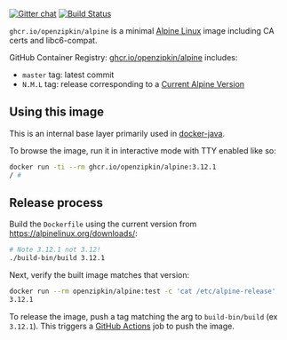 [![Gitter chat](http://img.shields.io/badge/gitter-join%20chat%20%E2%86%92-brightgreen.svg)](https://gitter.im/openzipkin/zipkin)
[![Build Status](https://github.com/openzipkin/docker-alpine/workflows/test/badge.svg)](https://github.com/openzipkin/docker-alpine/actions?query=workflow%3Atest)

`ghcr.io/openzipkin/alpine` is a minimal [Alpine Linux](https://alpinelinux.org) image including
CA certs and libc6-compat.

GitHub Container Registry: [ghcr.io/openzipkin/alpine](https://github.com/orgs/openzipkin/packages/container/package/alpine) includes:
 * `master` tag: latest commit
 * `N.M.L` tag: release corresponding to a [Current Alpine Version](https://alpinelinux.org/downloads/)

## Using this image
This is an internal base layer primarily used in [docker-java](https://github.com/openzipkin/docker-java).

To browse the image, run it in interactive mode with TTY enabled like so:
```bash
docker run -ti --rm ghcr.io/openzipkin/alpine:3.12.1
/ #
```

## Release process
Build the `Dockerfile` using the current version from https://alpinelinux.org/downloads/:
```bash
# Note 3.12.1 not 3.12!
./build-bin/build 3.12.1
```

Next, verify the built image matches that version:
```bash
docker run --rm openzipkin/alpine:test -c 'cat /etc/alpine-release'
3.12.1
```

To release the image, push a tag matching the arg to `build-bin/build` (ex `3.12.1`).
This triggers a [GitHub Actions](https://github.com/openzipkin/docker-alpine/actions) job to push the image.
